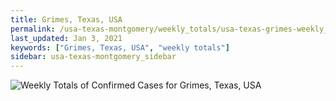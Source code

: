 ```yaml
---
title: Grimes, Texas, USA
permalink: /usa-texas-montgomery/weekly_totals/usa-texas-grimes-weekly_totals.html
last_updated: Jan 3, 2021
keywords: ["Grimes, Texas, USA", "weekly totals"]
sidebar: usa-texas-montgomery_sidebar
---
```


![Weekly Totals of Confirmed Cases for Grimes, Texas, USA](/covid_tracker/images/graphs/usa-texas-grimes-weekly_totals_graph.png)
